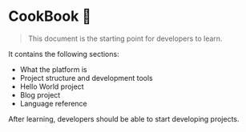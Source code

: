 # CookBook 🦘

> This document is the starting point for developers to learn.

It contains the following sections:

- What the platform is
- Project structure and development tools
- Hello World project
- Blog project
- Language reference

After learning, developers should be able to start developing projects.
